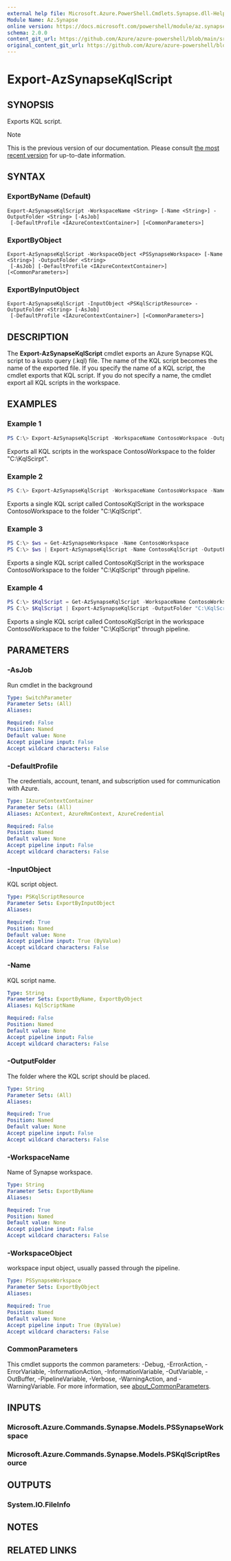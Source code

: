 ```yaml
---
external help file: Microsoft.Azure.PowerShell.Cmdlets.Synapse.dll-Help.xml
Module Name: Az.Synapse
online version: https://docs.microsoft.com/powershell/module/az.synapse/export-azsynapsekqlscript
schema: 2.0.0
content_git_url: https://github.com/Azure/azure-powershell/blob/main/src/Synapse/Synapse/help/Export-AzSynapseKqlScript.md
original_content_git_url: https://github.com/Azure/azure-powershell/blob/main/src/Synapse/Synapse/help/Export-AzSynapseKqlScript.md
---
```


# Export-AzSynapseKqlScript

## SYNOPSIS
Exports KQL script.

> [!NOTE]
>This is the previous version of our documentation. Please consult [the most recent version](/powershell/module/az.synapse/export-azsynapsekqlscript) for up-to-date information.

## SYNTAX

### ExportByName (Default)
```
Export-AzSynapseKqlScript -WorkspaceName <String> [-Name <String>] -OutputFolder <String> [-AsJob]
 [-DefaultProfile <IAzureContextContainer>] [<CommonParameters>]
```

### ExportByObject
```
Export-AzSynapseKqlScript -WorkspaceObject <PSSynapseWorkspace> [-Name <String>] -OutputFolder <String>
 [-AsJob] [-DefaultProfile <IAzureContextContainer>] [<CommonParameters>]
```

### ExportByInputObject
```
Export-AzSynapseKqlScript -InputObject <PSKqlScriptResource> -OutputFolder <String> [-AsJob]
 [-DefaultProfile <IAzureContextContainer>] [<CommonParameters>]
```

## DESCRIPTION
The **Export-AzSynapseKqlScript** cmdlet exports an Azure Synapse KQL script to a kusto query (.kql) file. 
The name of the KQL script becomes the name of the exported file. If you specify the name of a KQL script, the cmdlet exports that KQL script. If you do not specify a name, the cmdlet export all KQL scripts in the workspace.

## EXAMPLES

### Example 1
```powershell
PS C:\> Export-AzSynapseKqlScript -WorkspaceName ContosoWorkspace -OutputFolder "C:\KqlScirpt"
```

Exports all KQL scripts in the workspace ContosoWorkspace to the folder "C:\KqlScirpt".

### Example 2
```powershell
PS C:\> Export-AzSynapseKqlScript -WorkspaceName ContosoWorkspace -Name ContosoKqlScript -OutputFolder "C:\KqlScript"
```

Exports a single KQL script called ContosoKqlScript in the workspace ContosoWorkspace to the folder "C:\KqlScript".

### Example 3
```powershell
PS C:\> $ws = Get-AzSynapseWorkspace -Name ContosoWorkspace
PS C:\> $ws | Export-AzSynapseKqlScript -Name ContosoKqlScript -OutputFolder "C:\KqlScript"
```

Exports a single KQL script called ContosoKqlScript in the workspace ContosoWorkspace to the folder "C:\KqlScript" through pipeline.

### Example 4
```powershell
PS C:\> $KqlScript = Get-AzSynapseKqlScript -WorkspaceName ContosoWorkspace -Name ContosoKqlScript
PS C:\> $KqlScript | Export-AzSynapseKqlScript -OutputFolder "C:\KqlScript"
```

Exports a single KQL script called ContosoKqlScript in the workspace ContosoWorkspace to the folder "C:\KqlScript" through pipeline.

## PARAMETERS

### -AsJob
Run cmdlet in the background

```yaml
Type: SwitchParameter
Parameter Sets: (All)
Aliases:

Required: False
Position: Named
Default value: None
Accept pipeline input: False
Accept wildcard characters: False
```

### -DefaultProfile
The credentials, account, tenant, and subscription used for communication with Azure.

```yaml
Type: IAzureContextContainer
Parameter Sets: (All)
Aliases: AzContext, AzureRmContext, AzureCredential

Required: False
Position: Named
Default value: None
Accept pipeline input: False
Accept wildcard characters: False
```

### -InputObject
KQL script object.

```yaml
Type: PSKqlScriptResource
Parameter Sets: ExportByInputObject
Aliases:

Required: True
Position: Named
Default value: None
Accept pipeline input: True (ByValue)
Accept wildcard characters: False
```

### -Name
KQL script name.

```yaml
Type: String
Parameter Sets: ExportByName, ExportByObject
Aliases: KqlScriptName

Required: False
Position: Named
Default value: None
Accept pipeline input: False
Accept wildcard characters: False
```

### -OutputFolder
The folder where the KQL script should be placed.

```yaml
Type: String
Parameter Sets: (All)
Aliases:

Required: True
Position: Named
Default value: None
Accept pipeline input: False
Accept wildcard characters: False
```

### -WorkspaceName
Name of Synapse workspace.

```yaml
Type: String
Parameter Sets: ExportByName
Aliases:

Required: True
Position: Named
Default value: None
Accept pipeline input: False
Accept wildcard characters: False
```

### -WorkspaceObject
workspace input object, usually passed through the pipeline.

```yaml
Type: PSSynapseWorkspace
Parameter Sets: ExportByObject
Aliases:

Required: True
Position: Named
Default value: None
Accept pipeline input: True (ByValue)
Accept wildcard characters: False
```

### CommonParameters
This cmdlet supports the common parameters: -Debug, -ErrorAction, -ErrorVariable, -InformationAction, -InformationVariable, -OutVariable, -OutBuffer, -PipelineVariable, -Verbose, -WarningAction, and -WarningVariable. For more information, see [about_CommonParameters](http://go.microsoft.com/fwlink/?LinkID=113216).

## INPUTS

### Microsoft.Azure.Commands.Synapse.Models.PSSynapseWorkspace

### Microsoft.Azure.Commands.Synapse.Models.PSKqlScriptResource

## OUTPUTS

### System.IO.FileInfo

## NOTES

## RELATED LINKS
